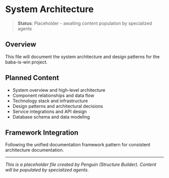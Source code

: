 # System Architecture

> **Status**: Placeholder - awaiting content population by specialized agents

## Overview
This file will document the system architecture and design patterns for the baba-is-win project.

## Planned Content
- System overview and high-level architecture
- Component relationships and data flow
- Technology stack and infrastructure
- Design patterns and architectural decisions
- Service integrations and API design
- Database schema and data modeling

## Framework Integration
Following the unified documentation framework pattern for consistent architecture documentation.

---
*This is a placeholder file created by Penguin (Structure Builder). Content will be populated by specialized agents.*